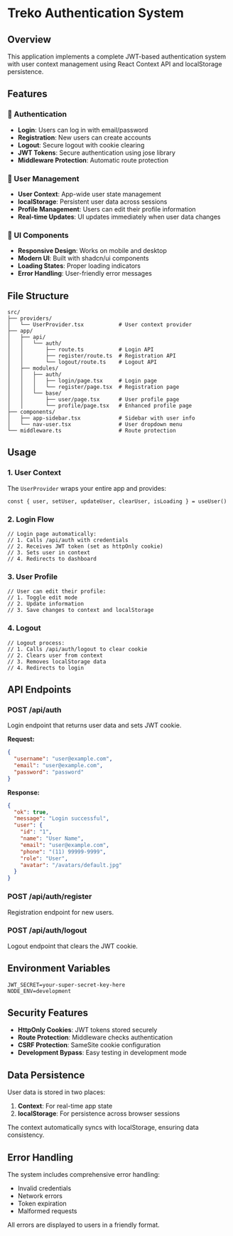 # Treko Authentication System

## Overview
This application implements a complete JWT-based authentication system with user context management using React Context API and localStorage persistence.

## Features

### 🔐 Authentication
- **Login**: Users can log in with email/password
- **Registration**: New users can create accounts
- **Logout**: Secure logout with cookie clearing
- **JWT Tokens**: Secure authentication using jose library
- **Middleware Protection**: Automatic route protection

### 👤 User Management
- **User Context**: App-wide user state management
- **localStorage**: Persistent user data across sessions
- **Profile Management**: Users can edit their profile information
- **Real-time Updates**: UI updates immediately when user data changes

### 🎨 UI Components
- **Responsive Design**: Works on mobile and desktop
- **Modern UI**: Built with shadcn/ui components
- **Loading States**: Proper loading indicators
- **Error Handling**: User-friendly error messages

## File Structure

```
src/
├── providers/
│   └── UserProvider.tsx           # User context provider
├── app/
│   ├── api/
│   │   └── auth/
│   │       ├── route.ts           # Login API
│   │       ├── register/route.ts  # Registration API
│   │       └── logout/route.ts    # Logout API
│   ├── modules/
│   │   ├── auth/
│   │   │   ├── login/page.tsx     # Login page
│   │   │   └── register/page.tsx  # Registration page
│   │   └── base/
│   │       ├── user/page.tsx      # User profile page
│   │       └── profile/page.tsx   # Enhanced profile page
├── components/
│   ├── app-sidebar.tsx            # Sidebar with user info
│   └── nav-user.tsx               # User dropdown menu
└── middleware.ts                  # Route protection
```

## Usage

### 1. User Context
The `UserProvider` wraps your entire app and provides:

```tsx
const { user, setUser, updateUser, clearUser, isLoading } = useUser()
```

### 2. Login Flow
```tsx
// Login page automatically:
// 1. Calls /api/auth with credentials
// 2. Receives JWT token (set as httpOnly cookie)
// 3. Sets user in context
// 4. Redirects to dashboard
```

### 3. User Profile
```tsx
// User can edit their profile:
// 1. Toggle edit mode
// 2. Update information
// 3. Save changes to context and localStorage
```

### 4. Logout
```tsx
// Logout process:
// 1. Calls /api/auth/logout to clear cookie
// 2. Clears user from context
// 3. Removes localStorage data
// 4. Redirects to login
```

## API Endpoints

### POST /api/auth
Login endpoint that returns user data and sets JWT cookie.

**Request:**
```json
{
  "username": "user@example.com",
  "email": "user@example.com", 
  "password": "password"
}
```

**Response:**
```json
{
  "ok": true,
  "message": "Login successful",
  "user": {
    "id": "1",
    "name": "User Name",
    "email": "user@example.com",
    "phone": "(11) 99999-9999",
    "role": "User",
    "avatar": "/avatars/default.jpg"
  }
}
```

### POST /api/auth/register
Registration endpoint for new users.

### POST /api/auth/logout
Logout endpoint that clears the JWT cookie.

## Environment Variables

```env
JWT_SECRET=your-super-secret-key-here
NODE_ENV=development
```

## Security Features

- **HttpOnly Cookies**: JWT tokens stored securely
- **Route Protection**: Middleware checks authentication
- **CSRF Protection**: SameSite cookie configuration
- **Development Bypass**: Easy testing in development mode

## Data Persistence

User data is stored in two places:
1. **Context**: For real-time app state
2. **localStorage**: For persistence across browser sessions

The context automatically syncs with localStorage, ensuring data consistency.

## Error Handling

The system includes comprehensive error handling:
- Invalid credentials
- Network errors
- Token expiration
- Malformed requests

All errors are displayed to users in a friendly format.
